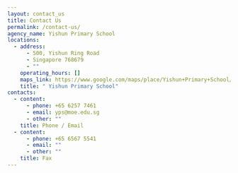 ```yaml
---
layout: contact_us
title: Contact Us
permalink: /contact-us/
agency_name: Yishun Primary School
locations:
  - address:
      - 500, Yishun Ring Road
      - Singapore 768679
      - ""
    operating_hours: []
    maps_link: https://www.google.com/maps/place/Yishun+Primary+School/@1.4334926,103.831624,17z/data=!4m14!1m7!3m6!1s0x31da1464ba4fb46b:0x252b1d78aa507588!2sYishun+Primary+School!8m2!3d1.4334926!4d103.8338127!16s%2Fg%2F1vmqzx9m!3m5!1s0x31da1464ba4fb46b:0x252b1d78aa507588!8m2!3d1.4334926!4d103.8338127!16s%2Fg%2F1vmqzx9m?hl=en
    title: " Yishun Primary School"
contacts:
  - content:
      - phone: +65 6257 7461
      - email: yps@moe.edu.sg
      - other: ""
    title: Phone / Email
  - content:
      - phone: +65 6567 5541
      - email: ""
      - other: ""
    title: Fax
---
```

